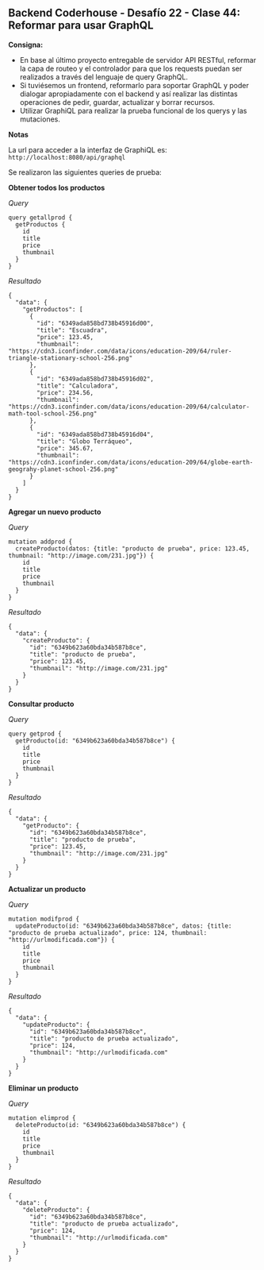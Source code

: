 ## **Backend Coderhouse - Desafío 22 - Clase 44: Reformar para usar GraphQL**

**Consigna:**
 - En base al último proyecto entregable de servidor API RESTful, reformar la capa de routeo y el controlador para que los requests puedan ser realizados a través del lenguaje de query GraphQL. 
 - Si tuviésemos un frontend, reformarlo para soportar GraphQL y poder dialogar apropiadamente con el backend y así realizar las distintas operaciones de pedir, guardar, actualizar y borrar recursos.
 - Utilizar GraphiQL para realizar la prueba funcional de los querys y las mutaciones.


**Notas**

La url para acceder a la interfaz de GraphiQL es: `http://localhost:8080/api/graphql`

Se realizaron las siguientes queries de prueba:

**Obtener todos los productos**

*Query*
```
query getallprod {
  getProductos {
    id
    title
    price
    thumbnail
  }
}
```
*Resultado*
```
{
  "data": {
    "getProductos": [
      {
        "id": "6349ada858bd738b45916d00",
        "title": "Escuadra",
        "price": 123.45,
        "thumbnail": "https://cdn3.iconfinder.com/data/icons/education-209/64/ruler-triangle-stationary-school-256.png"
      },
      {
        "id": "6349ada858bd738b45916d02",
        "title": "Calculadora",
        "price": 234.56,
        "thumbnail": "https://cdn3.iconfinder.com/data/icons/education-209/64/calculator-math-tool-school-256.png"
      },
      {
        "id": "6349ada858bd738b45916d04",
        "title": "Globo Terráqueo",
        "price": 345.67,
        "thumbnail": "https://cdn3.iconfinder.com/data/icons/education-209/64/globe-earth-geograhy-planet-school-256.png"
      }
    ]
  }
}
```


**Agregar un nuevo producto**

*Query*
```
mutation addprod {
  createProducto(datos: {title: "producto de prueba", price: 123.45, thumbnail: "http://image.com/231.jpg"}) {
    id
    title
    price
    thumbnail
  }
}
```
*Resultado*
```
{
  "data": {
    "createProducto": {
      "id": "6349b623a60bda34b587b8ce",
      "title": "producto de prueba",
      "price": 123.45,
      "thumbnail": "http://image.com/231.jpg"
    }
  }
}
```


**Consultar producto**

*Query*
```
query getprod {
  getProducto(id: "6349b623a60bda34b587b8ce") {
    id
    title
    price
    thumbnail
  }
}
```
*Resultado*
```
{
  "data": {
    "getProducto": {
      "id": "6349b623a60bda34b587b8ce",
      "title": "producto de prueba",
      "price": 123.45,
      "thumbnail": "http://image.com/231.jpg"
    }
  }
}
```


**Actualizar un producto**

*Query*
```
mutation modifprod {
  updateProducto(id: "6349b623a60bda34b587b8ce", datos: {title: "producto de prueba actualizado", price: 124, thumbnail: "http://urlmodificada.com"}) {
    id
    title
    price
    thumbnail
  }
}
```
*Resultado*
```
{
  "data": {
    "updateProducto": {
      "id": "6349b623a60bda34b587b8ce",
      "title": "producto de prueba actualizado",
      "price": 124,
      "thumbnail": "http://urlmodificada.com"
    }
  }
}
```


**Eliminar un producto**

*Query*
```
mutation elimprod {
  deleteProducto(id: "6349b623a60bda34b587b8ce") {
    id
    title
    price
    thumbnail
  }
}
```

*Resultado*
```
{
  "data": {
    "deleteProducto": {
      "id": "6349b623a60bda34b587b8ce",
      "title": "producto de prueba actualizado",
      "price": 124,
      "thumbnail": "http://urlmodificada.com"
    }
  }
}
```
